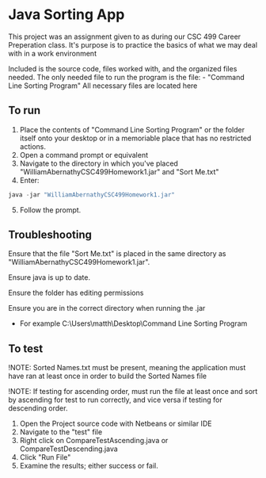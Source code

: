 # Java Sorting App

This project was an assignment given to as during our CSC 499 Career Preperation class.
It's purpose is to practice the basics of what we may deal with in a work environment

Included is the source code, files worked with, and the organized files needed. 
The only needed file to run the program is the file:
 	- "Command Line Sorting Program"
All necessary files are located here

## To run

1. Place the contents of "Command Line Sorting Program" or the folder itself onto your desktop or in a memoriable place that has no restricted actions.
2. Open a command prompt or equivalent
3. Navigate to the directory in which you've placed "WilliamAbernathyCSC499Homework1.jar" and "Sort Me.txt"
4. Enter: 
```java
java -jar "WilliamAbernathyCSC499Homework1.jar"
```
5. Follow the prompt.


## Troubleshooting

Ensure that the file "Sort Me.txt" is placed in the same directory as "WilliamAbernathyCSC499Homework1.jar".

Ensure java is up to date.

Ensure the folder has editing permissions

Ensure you are in the correct directory when running the .jar
	
- For example C:\Users\matth\Desktop\Command Line Sorting Program

## To test

!NOTE: Sorted Names.txt must be present, meaning the application must have ran at least once in order to build the Sorted Names file

!NOTE: If testing for ascending order, must run the file at least once and sort by ascending for test to run correctly, and vice versa if testing for descending order.

1. Open the Project source code with Netbeans or similar IDE
2. Navigate to the "test" file
3. Right click on CompareTestAscending.java or CompareTestDescending.java
4. Click "Run File"
5. Examine the results; either success or fail.
